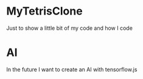 # MyTetrisClone
Just to show a little bit of my code and how I code

# AI
In the future I want to create an AI with tensorflow.js

